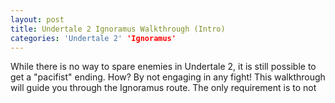 ```yaml
---
layout: post
title: Undertale 2 Ignoramus Walkthrough (Intro)
categories: 'Undertale 2' 'Ignoramus'
---
```

While there is no way to spare enemies in Undertale 2, it is still possible to get a "pacifist" ending. How? By not engaging in any fight! This walkthrough will guide you through the Ignoramus route. The only requirement is to not 
<!--stackedit_data:
eyJoaXN0b3J5IjpbLTY2MTI2MTUzMyw3NDc0OTUxNDFdfQ==
-->